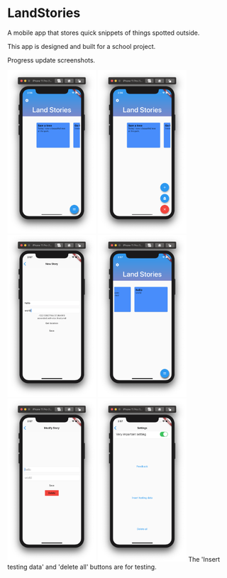 # LandStories
A mobile app that stores quick snippets of things spotted outside. 

This app is designed and built for a school project.

Progress update screenshots.

<img src="Documentation/screenshots/home1.png" alt="Image" width="200"/>

<img src="Documentation/screenshots/home2.png" alt="Image" width="200"/>

<img src="Documentation/screenshots/newstory.png" alt="Image" width="200"/>

<img src="Documentation/screenshots/home3.png" alt="Image" width="200"/>

<img src="Documentation/screenshots/modify.png" alt="Image" width="200"/>

<img src="Documentation/screenshots/settings.png" alt="Image" width="200"/>
The 'Insert testing data' and 'delete all' buttons are for testing. 